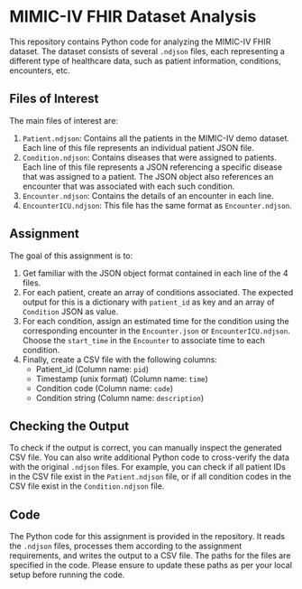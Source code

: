 # MIMIC-IV FHIR Dataset Analysis

This repository contains Python code for analyzing the MIMIC-IV FHIR dataset. The dataset consists of several `.ndjson` files, each representing a different type of healthcare data, such as patient information, conditions, encounters, etc.

## Files of Interest

The main files of interest are:
1. `Patient.ndjson`: Contains all the patients in the MIMIC-IV demo dataset. Each line of this file represents an individual patient JSON file.
2. `Condition.ndjson`: Contains diseases that were assigned to patients. Each line of this file represents a JSON referencing a specific disease that was assigned to a patient. The JSON object also references an encounter that was associated with each such condition.
3. `Encounter.ndjson`: Contains the details of an encounter in each line.
4. `EncounterICU.ndjson`: This file has the same format as `Encounter.ndjson`.

## Assignment

The goal of this assignment is to:
1. Get familiar with the JSON object format contained in each line of the 4 files.
2. For each patient, create an array of conditions associated. The expected output for this is a dictionary with `patient_id` as key and an array of `Condition` JSON as value.
3. For each condition, assign an estimated time for the condition using the corresponding encounter in the `Encounter.json` or `EncounterICU.ndjson`. Choose the `start_time` in the `Encounter` to associate time to each condition.
4. Finally, create a CSV file with the following columns:
   - Patient_id (Column name: `pid`)
   - Timestamp (unix format) (Column name: `time`)
   - Condition code (Column name: `code`)
   - Condition string (Column name: `description`)

## Checking the Output

To check if the output is correct, you can manually inspect the generated CSV file. You can also write additional Python code to cross-verify the data with the original `.ndjson` files. For example, you can check if all patient IDs in the CSV file exist in the `Patient.ndjson` file, or if all condition codes in the CSV file exist in the `Condition.ndjson` file. 

## Code

The Python code for this assignment is provided in the repository. It reads the `.ndjson` files, processes them according to the assignment requirements, and writes the output to a CSV file. The paths for the files are specified in the code. Please ensure to update these paths as per your local setup before running the code. 
